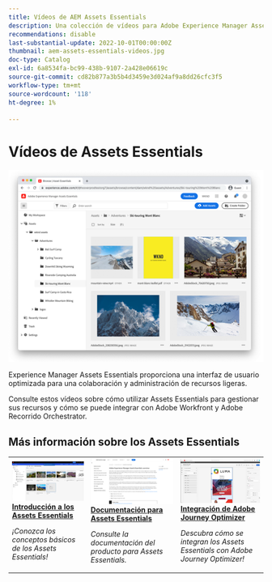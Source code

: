 ```yaml
---
title: Vídeos de AEM Assets Essentials
description: Una colección de vídeos para Adobe Experience Manager Assets Essentials
recommendations: disable
last-substantial-update: 2022-10-01T00:00:00Z
thumbnail: aem-assets-essentials-videos.jpg
doc-type: Catalog
exl-id: 6a8534fa-bc99-438b-9107-2a428e06619c
source-git-commit: cd82b877a3b5b4d3459e3d024af9a8dd26cfc3f5
workflow-type: tm+mt
source-wordcount: '118'
ht-degree: 1%

---
```


# Vídeos de Assets Essentials

![Assets Essentials](./assets/overview/hero.png)

Experience Manager Assets Essentials proporciona una interfaz de usuario optimizada para una colaboración y administración de recursos ligeras.

Consulte estos vídeos sobre cómo utilizar Assets Essentials para gestionar sus recursos y cómo se puede integrar con Adobe Workfront y Adobe Recorrido Orchestrator.

## Más información sobre los Assets Essentials

<table>
<td>
   <a href="./basics/managing.md">
   <img alt="Introducción a los Assets Essentials" src="./assets/overview/getting-started.png" />
   </a>
   <div>
      <a href="./basics/managing.md">
      <strong>Introducción a los Assets Essentials</strong>
      </a>
   </div>
   <p>
      <em>¡Conozca los conceptos básicos de los Assets Essentials!</em>
   </p>
</td>
<td>
   <a href="https://experienceleague.adobe.com/docs/experience-manager-assets-essentials/help/introduction.html">
   <img alt="Documentación de Assets Essentials" src="./assets/overview/assets-essentials-docs.png"/>
   </a>
   <div>
      <a href="https://experienceleague.adobe.com/docs/experience-manager-assets-essentials/help/introduction.html">
      <strong>Documentación para Assets Essentials</strong>
      </a>
   </div>
   <p>
      <em>Consulte la documentación del producto para Assets Essentials.</em>
   <p>
</td>
<td>
   <a href="https://experienceleague.adobe.com/docs/journey-optimizer-learn/tutorials/create-messages/create-email-content-with-the-message-editor.html?lang=es">
   <img alt="ADOBE JOURNEY OPTIMIZER y ASSETS ESSENTIALS" src="./assets/overview/adobe-journey-optimizer.png" />
   </a>
   <div>
      <a href="https://experienceleague.adobe.com/docs/journey-optimizer-learn/tutorials/create-messages/create-email-content-with-the-message-editor.html?lang=es">
      <strong>Integración de Adobe Journey Optimizer</strong>
      </a>
   </div>
   <p>
      <em>Descubra cómo se integran los Assets Essentials con Adobe Journey Optimizer!</em>
   <p>
</td>
</table>
